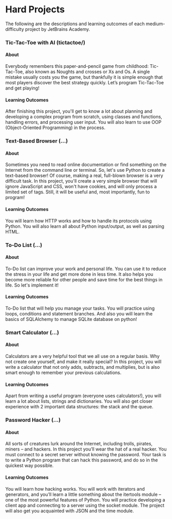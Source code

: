 # Hard Projects

The following are the descriptions and learning outcomes of each medium-difficulty project by JetBrains Academy.

### Tic-Tac-Toe with AI (tictactoe/)
#### About
Everybody remembers this paper-and-pencil game from childhood: Tic-Tac-Toe, also known as Noughts and crosses or Xs and Os. A single mistake usually costs you the game, but thankfully it is simple enough that most players discover the best strategy quickly. Let’s program Tic-Tac-Toe and get playing!
#### Learning Outcomes
After finishing this project, you'll get to know a lot about planning and developing a complex program from scratch, using classes and functions, handling errors, and processing user input. You will also learn to use OOP (Object-Oriented Programming) in the process.


### Text-Based Browser (...)
#### About
Sometimes you need to read online documentation or find something on the Internet from the command line or terminal. So, let's use Python to create a text-based browser! Of course, making a real, full-blown browser is a very difficult task. In this project, you'll create a very simple browser that will ignore JavaScript and CSS, won't have cookies, and will only process a limited set of tags. Still, it will be useful and, most importantly, fun to program!
#### Learning Outcomes
You will learn how HTTP works and how to handle its protocols using Python. You will also learn all about Python input/output, as well as parsing HTML.


### To-Do List (...)
#### About
To-Do list can improve your work and personal life. You can use it to reduce the stress in your life and get more done in less time. It also helps you become more reliable for other people and save time for the best things in life. So let's implement it!
#### Learning Outcomes
To-Do list that will help you manage your tasks. You will practice using loops, conditions and statement branches. And also you will learn the basics of SQLAlchemy to manage SQLite database on python!


### Smart Calculator (...)
#### About
Calculators are a very helpful tool that we all use on a regular basis. Why not create one yourself, and make it really special? In this project, you will write a calculator that not only adds, subtracts, and multiplies, but is also smart enough to remember your previous calculations.
#### Learning Outcomes
Apart from writing a useful program (everyone uses calculators!), you will learn a lot about lists, strings and dictionaries. You will also get closer experience with 2 important data structures: the stack and the queue.


### Password Hacker (...)
#### About
All sorts of creatures lurk around the Internet, including trolls, pirates, miners – and hackers. In this project you’ll wear the hat of a real hacker. You must connect to a secret server without knowing the password. Your task is to write a Python program that can hack this password, and do so in the quickest way possible.
#### Learning Outcomes
You will learn how hacking works. You will work with iterators and generators, and you’ll learn a little something about the itertools module – one of the most powerful features of Python. You will practice developing a client app and connecting to a server using the socket module. The project will also get you acquainted with JSON and the time module.